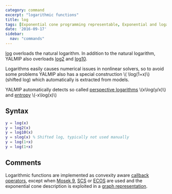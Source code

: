 ```yaml
---
category: command
excerpt: "logarithmic functions"
title: log
tags: [Exponential cone programming representable, Exponential and logarithmic functions]
date: '2016-09-17'
sidebar:
  nav: "commands"
---
```


[log](/command/log) overloads the natural logarithm. In addition to the natural logarithm, YALMIP also overloads [log2](/command/log) and [log10](/command/log).

Logarithms easily causes numerical issues in nonlinear solvers, so to avoid some problems YALMIP also has a  special construction \\( \log(1+x)\\) (shifted log) which automatically is extracted from models. 

YALMIP automatically detects so called [perspective logarithms](/command/plog) \\(x\log(y/x)\\) and [entropy](/command/entropy) \\(-x\log(x)\\)

## Syntax

````matlab
y = log(x)
y = log2(x)
y = log10(x)
y = slog(x) % Shifted log, typically not used manually
y = log(1+x)
y = log(1+x)
````

## Comments

Logarithmic functions are implemented as convexity aware [callback operators](/tutorial/nonlinearoperatorscallback), except when [Mosek 9](/solver/mosek), [SCS](/solver/scs) or [ECOS](/solver/ecos) are used and the exponential cone description is exploited in a [graph representation](/tutorial/nonlinearoperatorsgraphs).
